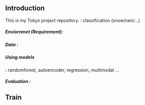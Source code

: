 ## Introduction
This is my Tokyo project repository.
: classification (snow/rain/...)

##### Enviornmet (Requirement):

##### Data :

##### Using models
: randomforest, autoencoder, regression, multimodal ...

##### Evaluation :

## Train



